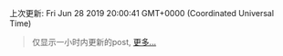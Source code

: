 
  
 上次更新: Fri Jun 28 2019 20:00:41 GMT+0000 (Coordinated Universal Time) 

 > 仅显示一小时内更新的post, [更多...](screenshots/)
  